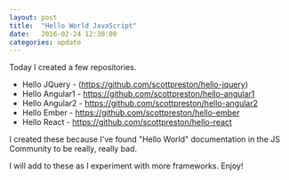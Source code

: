 ```yaml
---
layout: post
title:  "Hello World JavaScript"
date:   2016-02-24 12:30:00
categories: update
---
```

Today I created a few repositories.

* Hello JQuery - (https://github.com/scottpreston/hello-jquery)
* Hello Angular1 - https://github.com/scottpreston/hello-angular1
* Hello Angular2 - https://github.com/scottpreston/hello-angular2
* Hello Ember - https://github.com/scottpreston/hello-ember
* Hello React - https://github.com/scottpreston/hello-react

I created these because I've found "Hello World" documentation in the JS Community to be really, really bad.

I will add to these as I experiment with more frameworks. Enjoy!

[jekyll]:      http://jekyllrb.com
[jekyll-gh]:   https://github.com/jekyll/jekyll
[jekyll-help]: https://github.com/jekyll/jekyll-help
